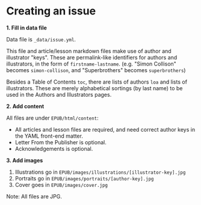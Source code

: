 # Creating an issue

**1. Fill in data file**

Data file is `_data/issue.yml`.

This file and article/lesson markdown files make use of author and illustrator "keys". These are permalink-like identifiers for authors and illustrators, in the form of `firstname-lastname`. (e.g. "Simon Collison" becomes `simon-collison`, and "Superbrothers" becomes `superbrothers`)

Besides a Table of Contents `toc`, there are lists of authors `loa` and lists of illustrators. These are merely alphabetical sortings (by last name) to be used in the Authors and Illustrators pages.

**2. Add content**

All files are under `EPUB/html/content`:

- All articles and lesson files are required, and need correct author keys in the YAML front-end matter.
- Letter From the Publisher is optional.
- Acknowledgements is optional. 

**3. Add images**

1. Illustrations go in `EPUB/images/illustrations/[illustrator-key].jpg`
2. Portraits go in `EPUB/images/portraits/[author-key].jpg`
3. Cover goes in `EPUB/images/cover.jpg`

Note: All files are JPG.